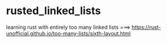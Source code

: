 # rusted_linked_lists
learning rust with entirely too many linked lists ===> https://rust-unofficial.github.io/too-many-lists/sixth-layout.html
